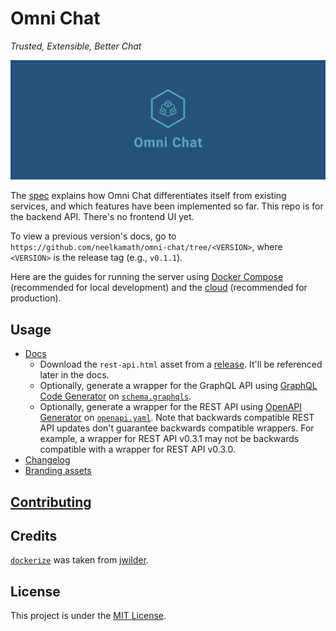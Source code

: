 # Omni Chat

_Trusted, Extensible, Better Chat_

![Cover](branding/facebook_cover_photo_2.png)

The [spec](docs/spec.md) explains how Omni Chat differentiates itself from existing services, and which features have been implemented so far. This repo is for the backend API. There's no frontend UI yet.

To view a previous version's docs, go to `https://github.com/neelkamath/omni-chat/tree/<VERSION>`, where `<VERSION>` is the release tag (e.g., `v0.1.1`).

Here are the guides for running the server using [Docker Compose](docs/docker-compose.md) (recommended for local development) and the [cloud](docs/cloud.md) (recommended for production).

## Usage

- [Docs](docs/api.md)
    - Download the `rest-api.html` asset from a [release](https://github.com/neelkamath/omni-chat/releases). It'll be referenced later in the docs.
    - Optionally, generate a wrapper for the GraphQL API using [GraphQL Code Generator](https://graphql-code-generator.com/) on [`schema.graphqls`](src/main/resources/schema.graphqls).
    - Optionally, generate a wrapper for the REST API using [OpenAPI Generator](https://openapi-generator.tech/) on [`openapi.yaml`](docs/openapi.yaml). Note that backwards compatible REST API updates don't guarantee backwards compatible wrappers. For example, a wrapper for REST API v0.3.1 may not be backwards compatible with a wrapper for REST API v0.3.0.
- [Changelog](docs/CHANGELOG.md)
- [Branding assets](branding)

## [Contributing](docs/CONTRIBUTING.md)

## Credits

[`dockerize`](docker/dockerize) was taken from [jwilder](https://github.com/jwilder/dockerize).

## License

This project is under the [MIT License](LICENSE).

